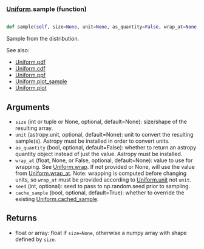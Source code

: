 ### [Uniform](Uniform.md).sample (function)


```py

def sample(self, size=None, unit=None, as_quantity=False, wrap_at=None, seed=None, cache_sample=True)

```



Sample from the distribution.

See also:
* [Uniform.pdf](Uniform.pdf.md)
* [Uniform.cdf](Uniform.cdf.md)
* [Uniform.ppf](Uniform.ppf.md)
* [Uniform.plot_sample](Uniform.plot_sample.md)
* [Uniform.plot](Uniform.plot.md)

Arguments
-----------
* `size` (int or tuple or None, optional, default=None): size/shape of the
    resulting array.
* `unit` (astropy.unit, optional, default=None): unit to convert the
    resulting sample(s).  Astropy must be installed in order to convert
    units.
* `as_quantity` (bool, optional, default=False): whether to return an
    astropy quantity object instead of just the value.  Astropy must
    be installed.
* `wrap_at` (float, None, or False, optional, default=None): value to
    use for wrapping.  See [Uniform.wrap](Uniform.wrap.md).  If not provided or None,
    will use the value from [Uniform.wrap_at](Uniform.wrap_at.md).  Note: wrapping is
    computed before changing units, so `wrap_at` must be provided
    according to [Uniform.unit](Uniform.unit.md) not `unit`.
* `seed` (int, optional): seed to pass to np.random.seed
    prior to sampling.
* `cache_sample` (bool, optional, default=True): whether to override the
    existing [Uniform.cached_sample](Uniform.cached_sample.md).

Returns
---------
* float or array: float if `size=None`, otherwise a numpy array with
    shape defined by `size`.

